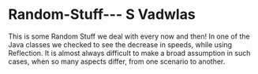# Random-Stuff--- S Vadwlas
This is some Random Stuff we deal with every now and then!
In one of the Java classes we checked to see the decrease in speeds, while using Reflection. It is almost always difficult to make a broad assumption in such cases, when so many aspects differ, from one scenario to another.
